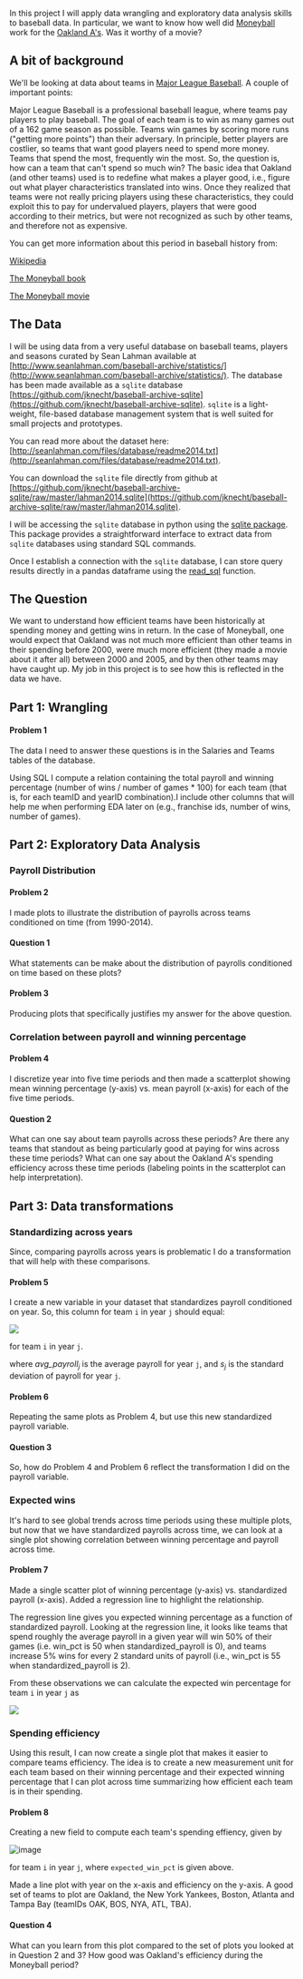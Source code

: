 In this project I will apply data wrangling and exploratory data analysis skills to baseball data. In particular, we want to know how well did [Moneyball](https://en.wikipedia.org/wiki/Moneyball_(film)) work for the [Oakland A's](https://en.wikipedia.org/wiki/Oakland_Athletics). Was it worthy of a movie?

## A bit of background

We'll be looking at data about teams in [Major League Baseball](https://en.wikipedia.org/wiki/Major_League_Baseball). A couple of important points:

Major League Baseball is a professional baseball league, where teams pay players to play baseball. The goal of each team is to win as many games out of a 162 game season as possible. Teams win games by scoring more runs ("getting more points") than their adversary. In principle, better players are costlier, so teams that want good players need to spend more money. Teams that spend the most, frequently win the most. So, the question is, how can a team that can't spend so much win? The basic idea that Oakland (and other teams) used is to redefine what makes a player good, i.e., figure out what player characteristics translated into wins. Once they realized that teams were not really pricing players using these characteristics, they could exploit this to pay for undervalued players, players that were good according to their metrics, but were not recognized as such by other teams, and therefore not as expensive.

You can get more information about this period in baseball history from:

[Wikipedia](http://en.wikipedia.org/wiki/Moneyball)

[The Moneyball book](http://www.amazon.com/Moneyball-The-Winning-Unfair-Game/dp/0393324818)

[The Moneyball movie](http://www.imdb.com/title/tt1210166/)

## The Data

I will be using data from a very useful database on baseball teams, players and seasons curated by Sean Lahman available at [http://www.seanlahman.com/baseball-archive/statistics/](http://www.seanlahman.com/baseball-archive/statistics/). The database has been made available as a `sqlite` database [https://github.com/jknecht/baseball-archive-sqlite](https://github.com/jknecht/baseball-archive-sqlite). `sqlite` is a light-weight, file-based database management system that is well suited for small projects and prototypes.

You can read more about the dataset here: [http://seanlahman.com/files/database/readme2014.txt](http://seanlahman.com/files/database/readme2014.txt).

You can download the `sqlite` file directly from github at [https://github.com/jknecht/baseball-archive-sqlite/raw/master/lahman2014.sqlite](https://github.com/jknecht/baseball-archive-sqlite/raw/master/lahman2014.sqlite).

I will be accessing the `sqlite` database in python using the [sqlite package](https://docs.python.org/2/library/sqlite3.html). This package provides a straightforward interface to extract data from `sqlite` databases using standard SQL commands.

Once I establish a connection with the `sqlite` database, I can store query results directly in a pandas dataframe using the [read_sql](http://pandas.pydata.org/pandas-docs/version/0.15.0/generated/pandas.read_sql.html) function.



## The Question

We want to understand how efficient teams have been historically at spending money and getting wins in return. In the case of Moneyball, one would expect that Oakland was not much more efficient than other teams in their spending before 2000, were much more efficient (they made a movie about it after all) between 2000 and 2005, and by then other teams may have caught up. My job in this project is to see how this is reflected in the data we have.

## Part 1: Wrangling

#### Problem 1
The data I need to answer these questions is in the Salaries and Teams tables of the database.

Using SQL I compute a relation containing the total payroll and winning percentage (number of wins / number of games * 100) for each team (that is, for each teamID and yearID combination).I include other columns that will help me when performing EDA later on (e.g., franchise ids, number of wins, number of games).


## Part 2: Exploratory Data Analysis

### Payroll Distribution

#### Problem 2

I made plots to illustrate the distribution of payrolls across teams conditioned on time (from 1990-2014).

#### Question 1

What statements can be make about the distribution of payrolls conditioned on time based on these plots? 

#### Problem 3

Producing plots that specifically justifies my answer for the above question. 

### Correlation between payroll and winning percentage

#### Problem 4

I discretize year into five time periods and then made a scatterplot showing mean winning percentage (y-axis) vs. mean payroll (x-axis) for each of the five time periods.

#### Question 2

What can one say about team payrolls across these periods? Are there any teams that standout as being particularly good at paying for wins across these time periods? What can one say about the Oakland A's spending efficiency across these time periods (labeling points in the scatterplot can help interpretation).

## Part 3: Data transformations

### Standardizing across years

Since, comparing payrolls across years is problematic I do a transformation that will help with these comparisons.

#### Problem 5

I create a new variable in your dataset that standardizes payroll conditioned on year. So, this column for team `i` in year `j` should equal:

<!--
```
$ standardized\_payroll_{ij} = \frac{{payroll}_{ij} - \overline{payroll}_{j} }{{s}_{j}} $
```
-->

![](figs/prob5_alternate.png)

for team `i` in year `j`.

where <!--<em><span style="text-decoration: overline">payroll</span><sub>j</sub></em>--> <em>avg\_payroll<sub>j</sub></em> is the average payroll for year `j`, and <em>s<sub>j</sub></em> is the standard deviation of payroll for year `j`.

#### Problem 6

Repeating the same plots as Problem 4, but use this new standardized payroll variable.

#### Question 3

So, how do Problem 4 and Problem 6 reflect the transformation I did on the payroll variable.

### Expected wins

It's hard to see global trends across time periods using these multiple plots, but now that we have standardized payrolls across time, we can look at a single plot showing correlation between winning percentage and payroll across time.

#### Problem 7

Made a single scatter plot of winning percentage (y-axis) vs. standardized payroll (x-axis). Added a regression line to highlight the relationship.

The regression line gives you expected winning percentage as a function of standardized payroll. Looking at the regression line, it looks like teams that spend roughly the average payroll in a given year will win 50% of their games (i.e. win\_pct is 50 when standardized\_payroll is 0), and teams increase 5% wins for every 2 standard units of payroll (i.e., win\_pct is 55 when standardized\_payroll is 2). 

From these observations we can calculate the expected win percentage for team `i` in year `j` as

<!--
```
${expected\_win\_pct_{ij} = 50+2.5×standardized\_payroll_{ij}}$
```
-->
![](figs/prob7.png)

### Spending efficiency

Using this result, I can now create a single plot that makes it easier to compare teams efficiency. The idea is to create a new measurement unit for each team based on their winning percentage and their expected winning percentage that I can plot across time summarizing how efficient each team is in their spending.

#### Problem 8

Creating a new field to compute each team's spending effiency, given by

![image](https://user-images.githubusercontent.com/43916597/115973944-cce78f80-a526-11eb-9cfb-27149d41d8be.png)

for team `i` in year `j`, where `expected_win_pct` is given above.

Made a line plot with year on the x-axis and efficiency on the y-axis. A good set of teams to plot are Oakland, the New York Yankees, Boston, Atlanta and Tampa Bay (teamIDs OAK, BOS, NYA, ATL, TBA).

#### Question 4

What can you learn from this plot compared to the set of plots you looked at in Question 2 and 3? How good was Oakland's efficiency during the Moneyball period?

